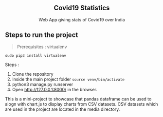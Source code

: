 <p align="center">
  <h2 align="center">Covid19 Statistics</h2>
  <p align="center">Web App giving stats of Covid19 over India<p>
</p>



## Steps to run the project

> Prerequisites : virtualenv

```sudo pip3 install virtualenv```

Steps :
1) Clone the repository
2) Inside the main project folder
```source venv/bin/activate```
3) python3 manage.py runserver
4) Open http://127.0.0.1:8000/ in the browser.

This is a mini-project to showcase that pandas dataframe can be used to alogn with chart.js to display charts from CSV datasets.
CSV datasets which are used in the project are located in the media directory.
